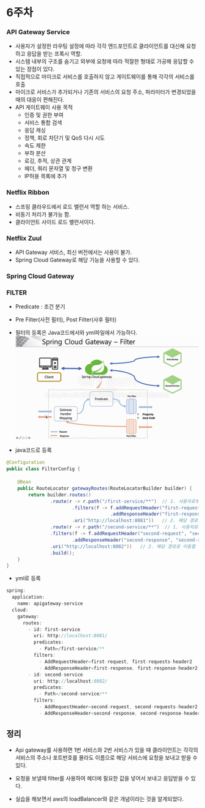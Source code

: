 # 6주차

### API Gateway Service
- 사용자가 설정한 라우팅 설정에 따라 각각 엔드포인트로 클라이언트를 대신해 요청하고 응답을 받는 프록시 역할.
- 시스템 내부의 구조를 숨기고 외부에 요청에 따라 적절한 형태로 가공해 응답할 수 있는 장점이 있다.
- 직접적으로 마이크로 서비스를 호출하지 않고 게이트웨이를 통해 각각의 서비스를 호출
- 마이크로 서비스가 추가되거나 기존의 서비스의 요청 주소, 파라미터가 변경되었을 때의 대응이 편해진다.
- API 게이트웨이 사용 목적
    - 인증 및 권한 부여
    - 서비스 통합 검색
    - 응답 캐싱
    - 정책, 회로 차단기 및 QoS 다시 시도
    - 속도 제한
    - 부하 분산
    - 로깅, 추적, 상관 관계
    - 헤더, 쿼리 문자열 및 청구 변환
    - IP허용 목록에 추가

### Netflix Ribbon
- 스프링 클라우드에서 로드 밸런서 역할 하는 서비스.
- 비동기 처리가 불가능 함.
- 클라이언트 사이드 로드 밸런서이다.

### Netflix Zuul
- API Gateway 서비스, 최신 버전에서는 사용이 불가.
- Spring Cloud Gateway로 해당 기능을 사용할 수 있다.

### Spring Cloud Gateway

### FILTER
- Predicate : 조건 분기
- Pre Filter(사전 필터), Post Filter(사후 필터)

- 필터의 등록은 Java코드에서와 yml파일에서 가능하다.
![0.png](../조건희/img/0.png)

- java코드로 등록

```java
@Configuration
public class FilterConfig {

    @Bean
    public RouteLocator gatewayRoutes(RouteLocatorBuilder builder) {
        return builder.routes()
                .route(r -> r.path("/first-service/**")  // 1. 사용자로부터 서비스 요청이 들어옴
                        .filters(f -> f.addRequestHeader("first-request", "first-request-header")           //3. 중간에 필터에 추가하고 반환할 값을 추가.
                                      .addResponseHeader("first-response", "first-response-header"))
                        .uri("http://localhost:8081"))   // 2. 해당 경로로 이동할 건데
                .route(r -> r.path("/second-service/**")  // 1. 사용자로부터 서비스 요청이 들어옴
                .filters(f -> f.addRequestHeader("second-request", "second-request-header")           //3. 중간에 필터에 추가하고 반환할 값을 추가.
                        .addResponseHeader("second-response", "second-response-header"))
                .uri("http://localhost:8082"))   // 2. 해당 경로로 이동할 건데
                .build();
    }
}
```
- yml로 등록
```java
spring:
  application:
    name: apigateway-service
  cloud:
    gateway:
      routes:
        - id: first-service
          uri: http://localhost:8081/
          predicates:
            - Path=/first-service/**
          filters:
            - AddRequestHeader=first-request, first-requests-header2
            - AddResponseHeader=first-response, first-response-header2
        - id: second-service
          uri: http://localhost:8082/
          predicates:
            - Path=/second-service/**
          filters:
            - AddRequestHeader=second-request, second-requests-header2
            - AddResponseHeader=second-response, second-response-header2
```

## 정리
- Api gateway를 사용하면 1번 서비스와 2번 서비스가 있을 때 클라이언트는 각각의 서비스의 주소나 포트번호를 몰라도 이름으로 해당 서비스에 요청을 보내고 받을 수 있다.

- 요청을 보낼때 filter를 사용하여 헤더에 필요한 값을 넣어서 보내고 응답받을 수 있다. 

- 실습을 해보면서 aws의 loadBalancer와 같은 개념이라는 것을 알게되었다.